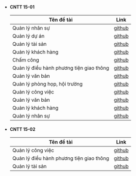 - #### CNTT 15-01
    | Tên đề tài    | Link     |
    | ------------- | ---------|
    | Quản lý nhân sự | [github](https://github.com/Thanhh-803/TTDN-15-01-N1)|
    | Quản lý dự án| [github](https://github.com/mtuan3110/TTDN-15-01-N2.git)|
    | Quản lý tài sản | [github](https://github.com/hieupham10032003/TTDN-15-01)|
    | Quản lý khách hàng| [github](https://github.com/ToiYeuDaiNam/TTDN-15-01-N4.git)|
    | Chấm công| [github](https://github.com/dinhtuananh188/TTDN-15-01-N5)|
    | Quản lý điều hành phương tiện giao thông| [github](https://github.com/dainghia99/TTDN-15-01-N6)|
    | Quản lý văn bản| [github](https://github.com/tranhuan123/TTDN-15-01-N1)|
    | Quản lý phòng họp, hội trường| [github](https://github.com/nguyendat2610/TTDN-15-01-N8)|
    | Quản lý công việc| [github](https://github.com/baovan22/TTDN-15-01-N9)|
    | Quản lý văn bản| [github](https://github.com/hungtay/TTDN-15-01-N10)|
    | Quản lý khách hàng| [github](https://github.com/truonghungg/TTDN-15-01-N12)|
    | Quản lý nhân sự| [github](https://github.com/LeDanhManh24092002/TTDN)|
- #### CNTT 15-02
    | Tên đề tài    | Link     |
    | ------------- | ---------|
    | Quản lý công việc | [github](https://github.com/HieuK1502/TTDN-15-02-N1)|
    | Quản lý điều hành phương tiện giao thông| [github](https://github.com/Tranlong291003/TTDN-15-02-N6)|
    | Quản lý tài sản | [github](https://github.com/thang0305/TTDN-15-02-N3)|